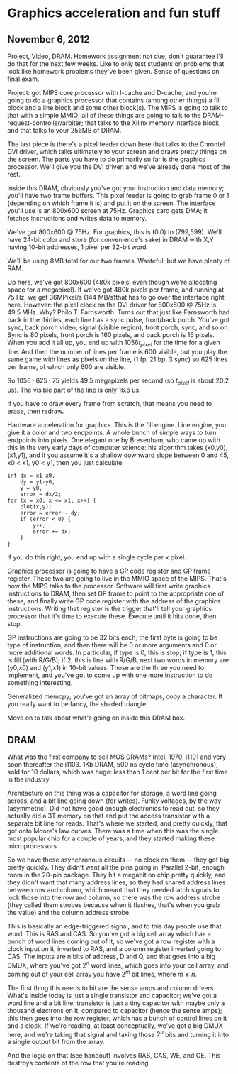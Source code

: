 Graphics acceleration and fun stuff
===================================
November 6, 2012
----------------

Project, Video, DRAM. Homework assignment not due; don't guarantee I'll do
that for the next few weeks. Like to only test students on problems that
look like homework problems they've been given. Sense of questions on final
exam.

Project: got MIPS core processor with I-cache and D-cache, and you're going
to do a graphics processor that contains (among other things) a fill block
and a line block and some other block(s). The MIPS is going to talk to that
with a simple MMIO; all of these things are going to talk to the
DRAM-request-controller/arbiter; that talks to the Xilinx memory interface
block, and that talks to your 256MB of DRAM.

The last piece is there's a pixel feeder down here that talks to the
Chrontel DVI driver, which talks ultimately to your screen and draws pretty
things on the screen. The parts you have to do primarily so far is the
graphics processor. We'll give you the DVI driver, and we've already done
most of the rest.

Inside this DRAM, obviously you've got your instruction and data memory;
you'll have two frame buffers. This pixel feeder is going to grab frame 0
or 1 (depending on which frame it is) and put it on the screen. The
interface you'll use is an 800x600 screen at 75Hz. Graphics card gets DMA;
it fetches instructions and writes data to memory.

We've got 800x600 @ 75Hz. For graphics, this is (0,0) to (799,599). We'll
have 24-bit color and store (for convenience's sake) in DRAM with X,Y
having 10-bit addresses, 1 pixel per 32-bit word.

We'll be using 8MB total for our two frames. Wasteful, but we have plenty
of RAM.

Up here, we've got 800x600 (480k pixels, even though we're allocating space
for a megapixel). If we've got 480k pixels per frame, and running at 75 Hz,
we get 36MPixel/s (144 MB/s)that has to go over the interface right
here. However: the pixel clock on the DVI driver for 800x600 @ 75Hz is 49.5
MHz. Why? Philo T. Farnsworth. Turns out that just like Farnsworth had back
in the thirties, each line has a sync pulse, front/back porch. You've got
sync, back porch video, signal (visible region), front porch, sync, and so
on. Sync is 80 pixels, front porch is 160 pixels, and back porch is 16
pixels. When you add it all up, you end up with $1056 t_{pixel}$ for the
time for a given line. And then the number of lines per frame is 600
visible, but you play the same game with lines as pixels on the line, (1
fp, 21 bp, 3 sync) so 625 lines per frame, of which only 600 are visible.

So $1056 \cdot 625 \cdot 75$ yields 49.5 megapixels per second (so
$t_{pixel}$ is about 20.2 us). The visible part of the line is only 16.6
us.

If you have to draw every frame from scratch, that means you need to erase,
then redraw.

Hardware acceleration for graphics. This is the fill engine. Line engine,
you give it a color and two endpoints. A whole bunch of simple ways to turn
endpoints into pixels. One elegant one by Bresenham, who came up with this
in the very early days of computer science: his algorithm takes (x0,y0),
(x1,y1), and if you assume it's a shallow downward slope between 0 and 45,
x0 < x1, y0 < y1, then you just calculate:

    int dx = x1-x0,
        dy = y1-y0,
        y = y0,
        error = dx/2;
    for (x = x0; x <= x1; x++) {
        plot(x,y);
		error = error - dy;
		if (error < 0) {
		    y++;
			error += dx;
		}
    }

If you do this right, you end up with a single cycle per x pixel.

Graphics processor is going to have a GP code register and GP frame
register. These two are going to live in the MMIO space of the MIPS. That's
how the MIPS talks to the processor. Software will first write graphics
instructions to DRAM, then set GP frame to point to the appropriate one of
these, and finally write GP code register with the address of the graphics
instructions. Writing that register is the trigger that'll tell your
graphics processor that it's time to execute these. Execute until it hits
done, then stop.

GP instructions are going to be 32 bits each; the first byte is going to be
type of instruction, and then there will be 0 or more arguments and 0 or
more additional words. In particular, if type is 0, this is stop; if type
is 1, this is fill (with R/G/B); if 2, this is line with R/G/B, next two
words in memory are (y0,x0) and (y1,x1) in 10-bit values. Those are the
three you need to implement, and you've got to come up with one more
instruction to do something interesting.

Generalized memcpy; you've got an array of bitmaps, copy a character. If
you really want to be fancy, the shaded triangle.

Move on to talk about what's going on inside this DRAM box.

DRAM
----

What was the first company to sell MOS DRAMs? Intel, 1970, i1101 and very
soon thereafter the i1103. 1Kb DRAM, 500 ns cycle time (asynchronous), sold
for 10 dollars, which was huge: less than 1 cent per bit for the first time
in the industry.

Architecture on this thing was a capacitor for storage, a word line going
across, and a bit line going down (for writes). Funky voltages, by the way
(asymmetric). Did not have good enough electronics to read out, so they
actually did a 3T memory on that and put the access transistor with a
separate bit line for reads. That's where we started, and pretty quickly,
that got onto Moore's law curves. There was a time when this was the single
most popular chip for a couple of years, and they started making these
microprocessors.

So we have these asynchronous circuits -- no clock on them -- they got big
pretty quickly. They didn't want all the pins going in. Parallel 2-bit,
enough room in the 20-pin package. They hit a megabit on chip pretty
quickly, and they didn't want that many address lines, so they had shared
address lines between row and column, which meant that they needed latch
signals to lock those into the row and column, so there was the row address
strobe (they called them strobes because when it flashes, that's when you
grab the value) and the column address strobe.

This is basically an edge-triggered signal, and to this day people use that
word. This is RAS and CAS. So you've got a big cell array which has a bunch
of word lines coming out of it, so we've got a row register with a clock
input on it, inverted to RAS, and a column register inverted going to
CAS. The inputs are n bits of address, D and Q, and that goes into a big
DMUX, where you've got $2^n$ word lines, which goes into your cell array,
and coming out of your cell array you have $2^m$ bit lines, where $m \le
n$.

The first thing this needs to hit are the sense amps and column
drivers. What's inside today is just a single transistor and capacitor;
we've got a word line and a bit line; transistor is just a tiny capacitor
with maybe only a thousand electrons on it, compared to capacitor (hence
the sense amps); this then goes into the row register, which has a bunch of
control lines on it and a clock. If we're reading, at least conceptually,
we've got a big DMUX here, and we're taking that signal and taking those
$2^n$ bits and turning it into a single output bit from the array.

And the logic on that (see handout) involves RAS, CAS, WE, and OE. This
destroys contents of the row that you're reading.
